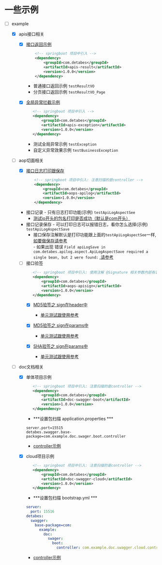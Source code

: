 # 一些示例


- [ ] example

    - [x] apis接口相关
    
        - [x] [接口返回示例](example-api/apis-result/src/main/java/com/example/result/ApiResultApplication.java)
            ```xml
                <!-- springboot 项目中引入 -->
                <dependency>
                    <groupId>com.detabes</groupId>
                    <artifactId>apis-result</artifactId>
                    <version>1.0.0</version>
                </dependency>
            ``` 
            - 普通接口返回示例 `testResultVO`
            - 分页接口返回示例 `testResultVO_Page`
            
        - [x] [全局异常拦截示例](example-api/apis-exception/src/main/java/com/example/exception/ApisExceptionApplication.java)
             ```xml
                <!-- springboot 项目中引入 -->
                <dependency>
                    <groupId>com.detabes</groupId>
                    <artifactId>apis-exception</artifactId>
                    <version>1.0.0</version>
                </dependency>
             ``` 
            - 测试全局异常示例   `testException`
            - 自定义异常效果示例 `testBusinessException`
        
    - [ ] aop切面相关
        
        - [x] [接口日志打印跟保存](example-aops/aops-apilog/src/main/java/com/example/log/controller/TestLog.java)
             
         ```xml
                <!-- springboot 项目中引入: 注意扫描的是controller -->
                <dependency>
                    <groupId>com.detabes</groupId>
                    <artifactId>aops-apilog</artifactId>
                    <version>1.0.0</version>
                </dependency>
         ```
          
        - 接口记录 - 只有日志打印功能(示例) `testApiLogAspectSee`
            - [测试io开头的包名打印是否成功（默认是com开头）](example-aops/aops-apilog/src/main/java/io/example/log/controller/TestLog.java)
        - 接口记录保存 - 可以打印日志可以报错日志，看你怎么选择(示例) `testApiLogAspectSave`
            - 接口保存注解默认是打印功能跟上面的`testApiLogAspectSee`一样,[如要做保存请参考](example-aops/aops-apilog/src/main/java/com/example/log/config/ApiLogSaveImpl.java)  
                    - 如果出现 错误 ```Field apiLogSave in com.detabes.apilog.aspect.ApiLogAspectSave required a single bean, but 2 were found:``` ,[请参考](example-aops/aops-apilog/src/main/java/com/example/log/config/ApiLogSaveImplTest.java)
                    
        - [ ] 接口验签 
             ```xml
                <!-- springboot 项目中引入: 使用注解 @Signature 相关参数内部有说明 -->
                <dependency>
                    <groupId>com.detabes</groupId>
                    <artifactId>aops-apisign</artifactId>
                    <version>1.0.0</version>
                </dependency>
            ``` 
            - [x] [MD5验签之 sign在header中](example-aops/aops-apisign/src/main/java/com/example/sign/controller/SignHeaderMD5Controller.java)           
                - [单元测试跟使用参考](example-aops/aops-apisign/src/test/java/com/example/sign/controller/SignHeaderMD5ControllerTest.java)      
            
            - [x] [MD5验签之 sign在params中](example-aops/aops-apisign/src/main/java/com/example/sign/controller/SignParamsMD5Controller.java)           
                - [单元测试跟使用参考](example-aops/aops-apisign/src/test/java/com/example/sign/controller/SignParamsMD5ControllerTest.java)         
                    
            - [x] [SHA验签之 sign在params中](example-aops/aops-apisign/src/main/java/com/example/sign/controller/SignParamsSHAController.java)           
                - [单元测试跟使用参考](example-aops/aops-apisign/src/test/java/com/example/sign/controller/SignParamsSHAControllerTest.java)         
    
    - [ ] doc文档相关
        - [x] 单体项目示例
             ```xml
                <!-- springboot 项目中引入: 注意扫描的是controller -->
                <dependency>
                    <groupId>com.detabes</groupId>
                    <artifactId>doc-swagger-boot</artifactId>
                    <version>1.0.0</version>
                </dependency>
            ``` 
            - ***设置包扫描 application.properties ***
            ```properties
            server.port=15515
            detabes.swagger.base-package=com.example.doc.swager.boot.controller
            ```    
            - [controller示例](example-doc/doc-swagger-boot/src/main/java/com/example/doc/swager/boot/controller/SwaggerController.java)    
        
        - [x] cloud项目示例
             ```xml
                <!-- springboot 项目中引入: 注意扫描的是controller -->
                <dependency>
                    <groupId>com.detabes</groupId>
                    <artifactId>doc-swagger-cloud</artifactId>
                    <version>1.0.0</version>
                </dependency>
             ``` 
            - ***设置包扫描 bootstrap.yml ***
            ```yaml
            server:
              port: 15516
            detabes:
              swagger:
                base-package=com:
                  example:
                    doc:
                      swager:
                        boot:
                          controller: com.example.doc.swagger.cloud.controller
            ```    
            - [controller示例](example-doc/doc-swagger-cloud/src/main/java/com/example/doc/swagger/cloud/controller/SwaggerController.java)                                   
    
        
            
            
            
            
            
            
            
            
            
            
            
            
            
                                       